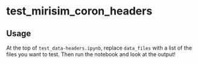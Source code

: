 # test_mirisim_coron_headers

## Usage
At the top of `test_data-headers.ipynb`, replace `data_files` with a list of the files you want to test. Then run the notebook and look at the output!
